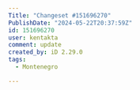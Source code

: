 ```yaml
---
Title: "Changeset #151696270"
PublishDate: "2024-05-22T20:37:59Z"
id: 151696270
user: kentakta
comment: update
created_by: iD 2.29.0
tags:
  - Montenegro

---
```

